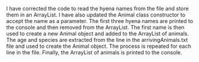 I have corrected the code to read the hyena names from the file and store them in an ArrayList. I have also updated the Animal class constructor to accept the name as a parameter. The first three hyena names are printed to the console and then removed from the ArrayList. The first name is then used to create a new Animal object and added to the ArrayList of animals. The age and species are extracted from the line in the arrivingAnimals.txt file and used to create the Animal object. The process is repeated for each line in the file. Finally, the ArrayList of animals is printed to the console.
